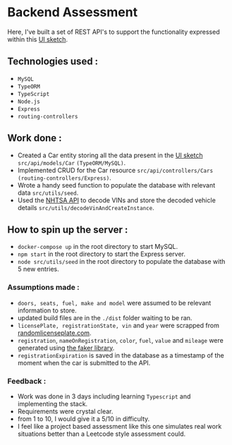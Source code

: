 # Backend Assessment

Here, I've built a set of REST API's to support the functionality expressed within this [UI sketch](https://xd.adobe.com/view/fed5ede8-2626-46ec-a3f9-ec0cba0df6f4-ab86/).

## Technologies used :
- `MySQL`
- `TypeORM`
- `TypeScript`
- `Node.js`
- `Express`
- `routing-controllers`

## Work done :
- Created a Car entity storing all the data present in the [UI sketch](https://xd.adobe.com/view/fed5ede8-2626-46ec-a3f9-ec0cba0df6f4-ab86/) `src/api/models/Car` `(TypeORM/MySQL)`.
- Implemented CRUD for the Car resource `src/api/controllers/Cars` `(routing-controllers/Express)`.
- Wrote a handy seed function to populate the database with relevant data `src/utils/seed`.
-  Used the [NHTSA API](https://vpic.nhtsa.dot.gov/api/) to decode VINs and store the decoded vehicle details `src/utils/decodeVinAndCreateInstance`.

## How to spin up the server :
- `docker-compose up` in the root directory to start MySQL.
- `npm start` in the root directory to start the Express server.
- `node src/utils/seed` in the root directory to populate the database with 5 new entries.

### Assumptions made :
- `doors, seats, fuel, make and model` were assumed to be relevant information to store.
- updated build files are in the `./dist` folder waiting to be ran.
- `licensePlate, registrationState, vin` and `year` were scrapped from [randomlicenseplate.com](https://randomlicenseplate.com/license-plate).
- `registration`, `nameOnRegistration`, `color`, `fuel`, `value` and `mileage` were generated using [the faker library](https://fakerjs.dev/guide/#overview).
- `registrationExpiration` is saved in the database as a timestamp of the moment when the car is submitted to the API.

### Feedback :
- Work was done in 3 days including learning `Typescript` and implementing the stack.
- Requirements were crystal clear.
- from 1 to 10, I would give it a 5/10 in difficulty.
- I feel like a project based assessment like this one simulates real work situations better than a Leetcode style assessment could.